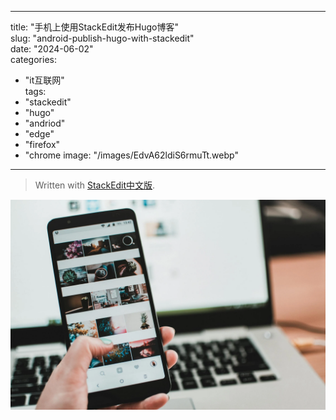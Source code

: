 
---
title: "手机上使用StackEdit发布Hugo博客"  
slug: "android-publish-hugo-with-stackedit"  
date: "2024-06-02"  
categories: 
  - "it互联网"  
tags: 
  - "stackedit"
  - "hugo"
  - "andriod"
  - "edge"
  - "firefox"
  - "chrome
image: "/images/EdvA62ldiS6rmuTt.webp"  
---

> Written with [StackEdit中文版](https://stackedit.cn/).

![输入图片说明](/images/EdvA62ldiS6rmuTt.webp)
<!--stackedit_data:
eyJoaXN0b3J5IjpbLTcyNTgyMzUxMl19
-->